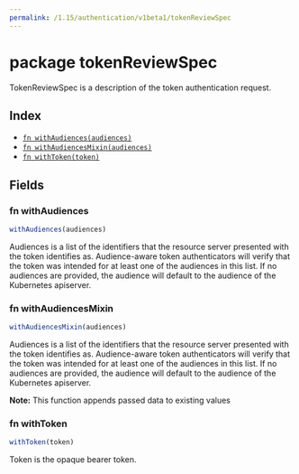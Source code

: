 ```yaml
---
permalink: /1.15/authentication/v1beta1/tokenReviewSpec
---
```


# package tokenReviewSpec

TokenReviewSpec is a description of the token authentication request.

## Index

* [`fn withAudiences(audiences)`](#fn-withaudiences)
* [`fn withAudiencesMixin(audiences)`](#fn-withaudiencesmixin)
* [`fn withToken(token)`](#fn-withtoken)

## Fields

### fn withAudiences

```ts
withAudiences(audiences)
```

Audiences is a list of the identifiers that the resource server presented with the token identifies as. Audience-aware token authenticators will verify that the token was intended for at least one of the audiences in this list. If no audiences are provided, the audience will default to the audience of the Kubernetes apiserver.

### fn withAudiencesMixin

```ts
withAudiencesMixin(audiences)
```

Audiences is a list of the identifiers that the resource server presented with the token identifies as. Audience-aware token authenticators will verify that the token was intended for at least one of the audiences in this list. If no audiences are provided, the audience will default to the audience of the Kubernetes apiserver.

**Note:** This function appends passed data to existing values

### fn withToken

```ts
withToken(token)
```

Token is the opaque bearer token.